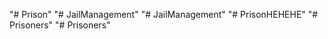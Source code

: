 "# Prison" 
"# JailManagement" 
"# JailManagement" 
"# PrisonHEHEHE" 
"# Prisoners" 
"# Prisoners" 

